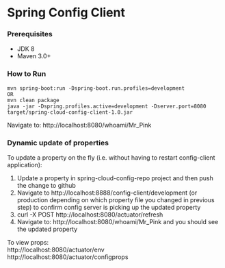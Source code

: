 # Spring Config Client

### Prerequisites

* JDK 8
* Maven 3.0+

### How to Run

```
mvn spring-boot:run -Dspring-boot.run.profiles=development   
OR  
mvn clean package   
java -jar -Dspring.profiles.active=development -Dserver.port=8080 target/spring-cloud-config-client-1.0.jar  
```

Navigate to: http://localhost:8080/whoami/Mr_Pink

### Dynamic update of properties

To update a property on the fly (i.e. without having to restart config-client application):  
1. Update a property in spring-cloud-config-repo project and then push the change to github
2. Navigate to http://localhost:8888/config-client/development (or production depending on which property file you changed in previous step) to confirm config server is picking up the updated property
3. curl -X POST http://localhost:8080/actuator/refresh
4. Navigate to: http://localhost:8080/whoami/Mr_Pink and you should see the updated property

To view props: <br/>
http://localhost:8080/actuator/env <br/>
http://localhost:8080/actuator/configprops